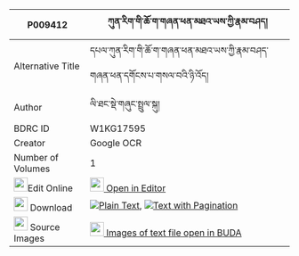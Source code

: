 |P009412|ཀུན་རིག་གི་ཆོ་ག་གཞན་ཕན་མཐའ་ཡས་ཀྱི་རྣམ་བཤད། 
| --- | --- 
|Alternative Title |དཔལ་ཀུན་རིག་གི་ཆོ་ག་གཞན་ཕན་མཐའ་ཡས་ཀྱི་རྣམ་བཤད་གཞན་ཕན་དགོངས་པ་གསལ་བའི་ཉི་འོད།
|Author| ལི་ཐང་སྡེ་གཞུང་སྤྲུལ་སྐུ།
|BDRC ID | W1KG17595
|Creator | Google OCR
|Number of Volumes| 1
|<img width="25" src="https://img.icons8.com/color/25/000000/edit-property.png">Edit Online| [<img width="25" src="https://avatars.githubusercontent.com/u/45091458?s=200&v=4"> Open in Editor](http://editor.openpecha.org/P009412)
|<img width="25" src="https://img.icons8.com/fluent/48/000000/download-2.png"/>  Download | [![](https://img.icons8.com/color/20/000000/txt.png)Plain Text](https://github.com/Openpecha/P009412/releases/download/v1/kunrik_gi_choga_shyenpen_ta_ye_plain_P009412.zip), [![](https://img.icons8.com/color/20/000000/txt.png)Text with Pagination](https://github.com/Openpecha/P009412/releases/download/v1/kunrik_gi_choga_shyenpen_ta_ye_pages_P009412.zip)
|<img width="25" src="https://img.icons8.com/plasticine/100/000000/pictures-folder.png"/>  Source Images | [<img width="25" src="https://library.bdrc.io/icons/BUDA-small.svg"> Images of text file open in BUDA](https://library.bdrc.io/show/bdr:W1KG17595)